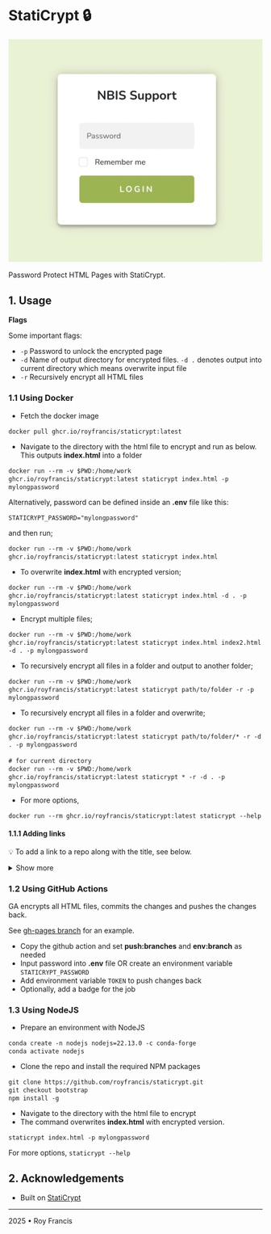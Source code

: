 # StatiCrypt :lock:

![preview](preview.webp)

Password Protect HTML Pages with StatiCrypt.

## 1. Usage

**Flags**

Some important flags:

- `-p` Password to unlock the encrypted page
- `-d` Name of output directory for encrypted files. `-d .` denotes output into current directory which means overwrite input file
- `-r` Recursively encrypt all HTML files

### 1.1 Using Docker

- Fetch the docker image

```
docker pull ghcr.io/royfrancis/staticrypt:latest
```

- Navigate to the directory with the html file to encrypt and run as below. This outputs **index.html** into a folder

```
docker run --rm -v $PWD:/home/work ghcr.io/royfrancis/staticrypt:latest staticrypt index.html -p mylongpassword
```

Alternatively, password can be defined inside an **.env** file like this:

```
STATICRYPT_PASSWORD="mylongpassword"
```

and then run;

```
docker run --rm -v $PWD:/home/work ghcr.io/royfrancis/staticrypt:latest staticrypt index.html
```

- To overwrite **index.html** with encrypted version;

```
docker run --rm -v $PWD:/home/work ghcr.io/royfrancis/staticrypt:latest staticrypt index.html -d . -p mylongpassword
```

- Encrypt multiple files;

```
docker run --rm -v $PWD:/home/work ghcr.io/royfrancis/staticrypt:latest staticrypt index.html index2.html -d . -p mylongpassword
```

- To recursively encrypt all files in a folder and output to another folder;

```
docker run --rm -v $PWD:/home/work ghcr.io/royfrancis/staticrypt:latest staticrypt path/to/folder -r -p mylongpassword
```

- To recursively encrypt all files in a folder and overwrite;

```
docker run --rm -v $PWD:/home/work ghcr.io/royfrancis/staticrypt:latest staticrypt path/to/folder/* -r -d . -p mylongpassword

# for current directory
docker run --rm -v $PWD:/home/work ghcr.io/royfrancis/staticrypt:latest staticrypt * -r -d . -p mylongpassword
```

- For more options, 

```
docker run --rm ghcr.io/royfrancis/staticrypt:latest staticrypt --help
```

#### 1.1.1 Adding links

:bulb: To add a link to a repo along with the title, see below.

<details>
<summary>Show more</summary>

![](preview-repo.webp)

Replace URL in `href`. The default SVG is GitHub. Note that this command recursively overwrites all HTML files.

```
docker run --rm -v $PWD:/home/work ghcr.io/royfrancis/staticrypt:latest staticrypt path/to/folder/* -r -d . -p mylongpassword --template-title "NBIS Support&nbsp<a href='https://github.com/royfrancis/staticrypt' target='_blank'><svg width='30' height='30' xmlns='http://www.w3.org/2000/svg' viewBox='0 0 496 512'><path d='M165.9 397.4c0 2-2.3 3.6-5.2 3.6-3.3.3-5.6-1.3-5.6-3.6 0-2 2.3-3.6 5.2-3.6 3-.3 5.6 1.3 5.6 3.6zm-31.1-4.5c-.7 2 1.3 4.3 4.3 4.9 2.6 1 5.6 0 6.2-2s-1.3-4.3-4.3-5.2c-2.6-.7-5.5.3-6.2 2.3zm44.2-1.7c-2.9.7-4.9 2.6-4.6 4.9.3 2 2.9 3.3 5.9 2.6 2.9-.7 4.9-2.6 4.6-4.6-.3-1.9-3-3.2-5.9-2.9zM244.8 8C106.1 8 0 113.3 0 252c0 110.9 69.8 205.8 169.5 239.2 12.8 2.3 17.3-5.6 17.3-12.1 0-6.2-.3-40.4-.3-61.4 0 0-70 15-84.7-29.8 0 0-11.4-29.1-27.8-36.6 0 0-22.9-15.7 1.6-15.4 0 0 24.9 2 38.6 25.8 21.9 38.6 58.6 27.5 72.9 20.9 2.3-16 8.8-27.1 16-33.7-55.9-6.2-112.3-14.3-112.3-110.5 0-27.5 7.6-41.3 23.6-58.9-2.6-6.5-11.1-33.3 2.6-67.9 20.9-6.5 69 27 69 27 20-5.6 41.5-8.5 62.8-8.5s42.8 2.9 62.8 8.5c0 0 48.1-33.6 69-27 13.7 34.7 5.2 61.4 2.6 67.9 16 17.7 25.8 31.5 25.8 58.9 0 96.5-58.9 104.2-114.8 110.5 9.2 7.9 17 22.9 17 46.4 0 33.7-.3 75.4-.3 83.6 0 6.5 4.6 14.4 17.3 12.1C428.2 457.8 496 362.9 496 252 496 113.3 383.5 8 244.8 8zM97.2 352.9c-1.3 1-1 3.3.7 5.2 1.6 1.6 3.9 2.3 5.2 1 1.3-1 1-3.3-.7-5.2-1.6-1.6-3.9-2.3-5.2-1zm-10.8-8.1c-.7 1.3.3 2.9 2.3 3.9 1.6 1 3.6.7 4.3-.7.7-1.3-.3-2.9-2.3-3.9-2-.6-3.6-.3-4.3.7zm32.4 35.6c-1.6 1.3-1 4.3 1.3 6.2 2.3 2.3 5.2 2.6 6.5 1 1.3-1.3.7-4.3-1.3-6.2-2.2-2.3-5.2-2.6-6.5-1zm-11.4-14.7c-1.6 1-1.6 3.6 0 5.9 1.6 2.3 4.3 3.3 5.6 2.3 1.6-1.3 1.6-3.9 0-6.2-1.4-2.3-4-3.3-5.6-2z'/></svg></a>"
```

</details>

### 1.2 Using GitHub Actions

GA encrypts all HTML files, commits the changes and pushes the changes back.

See [gh-pages branch](https://github.com/royfrancis/staticrypt/tree/gh-pages) for an example.

- Copy the github action and set **push:branches** and **env:branch** as needed
- Input password into **.env** file OR create an environment variable `STATICRYPT_PASSWORD`
- Add environment variable `TOKEN` to push changes back
- Optionally, add a badge for the job

### 1.3 Using NodeJS

- Prepare an environment with NodeJS

```
conda create -n nodejs nodejs=22.13.0 -c conda-forge
conda activate nodejs
```

- Clone the repo and install the required NPM packages

```
git clone https://github.com/royfrancis/staticrypt.git
git checkout bootstrap
npm install -g
```

- Navigate to the directory with the html file to encrypt
- The command overwrites **index.html** with encrypted version.

```
staticrypt index.html -p mylongpassword
```

For more options, `staticrypt --help`

## 2. Acknowledgements

- Built on [StatiCrypt](https://github.com/robinmoisson/staticrypt/)

---

2025 • Roy Francis
